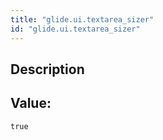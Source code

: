 ```yaml
---
title: "glide.ui.textarea_sizer"
id: "glide.ui.textarea_sizer"
---
```

## Description



## Value: 
```
true
```